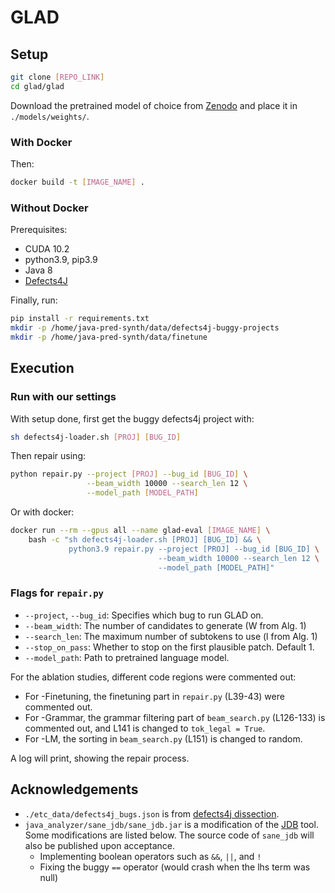 # GLAD

## Setup

```bash
git clone [REPO_LINK]
cd glad/glad
```

Download the pretrained model of choice from [Zenodo](https://zenodo.org/record/5398393) and place it in `./models/weights/`.

### With Docker
Then:
```bash
docker build -t [IMAGE_NAME] .
```

### Without Docker
Prerequisites:
 * CUDA 10.2
 * python3.9, pip3.9
 * Java 8
 * [Defects4J](https://github.com/rjust/defects4j)

Finally, run:
```bash
pip install -r requirements.txt
mkdir -p /home/java-pred-synth/data/defects4j-buggy-projects
mkdir -p /home/java-pred-synth/data/finetune
```

## Execution
### Run with our settings
With setup done, first get the buggy defects4j project with:
```bash
sh defects4j-loader.sh [PROJ] [BUG_ID]
```

Then repair using:
```bash
python repair.py --project [PROJ] --bug_id [BUG_ID] \
                 --beam_width 10000 --search_len 12 \
                 --model_path [MODEL_PATH]
```

Or with docker:
```bash
docker run --rm --gpus all --name glad-eval [IMAGE_NAME] \
    bash -c "sh defects4j-loader.sh [PROJ] [BUG_ID] && \
             python3.9 repair.py --project [PROJ] --bug_id [BUG_ID] \
                                 --beam_width 10000 --search_len 12 \
                                 --model_path [MODEL_PATH]"
```

### Flags for `repair.py`

 * `--project`, `--bug_id`: Specifies which bug to run GLAD on.
 * `--beam_width`: The number of candidates to generate (W from Alg. 1)
 * `--search_len`: The maximum number of subtokens to use (l from Alg. 1)
 * `--stop_on_pass`: Whether to stop on the first plausible patch. Default 1.
 * `--model_path`: Path to pretrained language model.

For the ablation studies, different code regions were commented out:
 * For -Finetuning, the finetuning part in `repair.py` (L39-43) were commented out.
 * For -Grammar, the grammar filtering part of `beam_search.py` (L126-133) is commented out, and L141 is changed to `tok_legal = True`.
 * For -LM, the sorting in `beam_search.py` (L151) is changed to random.

A log will print, showing the repair process.

## Acknowledgements
 * `./etc_data/defects4j_bugs.json` is from [defects4j dissection](https://github.com/program-repair/defects4j-dissection).
 * `java_analyzer/sane_jdb/sane_jdb.jar` is a modification of the [JDB](https://docs.oracle.com/javase/7/docs/technotes/tools/windows/jdb.html) tool. Some modifications are listed below. The source code of `sane_jdb` will also be published upon acceptance.
   * Implementing boolean operators such as `&&`, `||`, and `!`
   * Fixing the buggy `==` operator (would crash when the lhs term was null)
